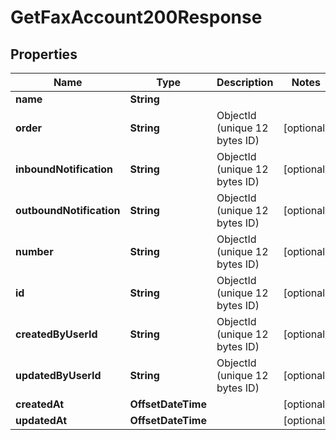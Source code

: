 

# GetFaxAccount200Response


## Properties

| Name | Type | Description | Notes |
|------------ | ------------- | ------------- | -------------|
|**name** | **String** |  |  |
|**order** | **String** | ObjectId (unique 12 bytes ID) |  [optional] |
|**inboundNotification** | **String** | ObjectId (unique 12 bytes ID) |  [optional] |
|**outboundNotification** | **String** | ObjectId (unique 12 bytes ID) |  [optional] |
|**number** | **String** | ObjectId (unique 12 bytes ID) |  [optional] |
|**id** | **String** | ObjectId (unique 12 bytes ID) |  [optional] |
|**createdByUserId** | **String** | ObjectId (unique 12 bytes ID) |  [optional] |
|**updatedByUserId** | **String** | ObjectId (unique 12 bytes ID) |  [optional] |
|**createdAt** | **OffsetDateTime** |  |  [optional] |
|**updatedAt** | **OffsetDateTime** |  |  [optional] |



